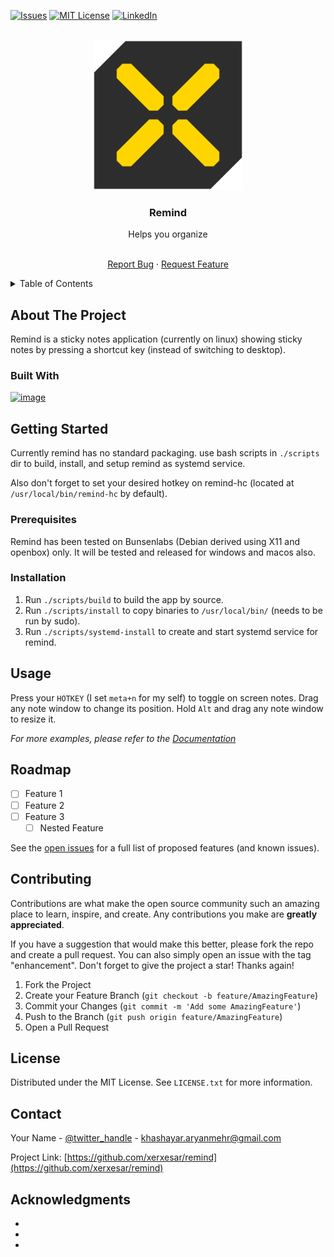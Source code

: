 <!-- Improved compatibility of back to top link: See: https://github.com/othneildrew/Best-README-Template/pull/73 -->
<a name="readme-top"></a>
<!--
*** Thanks for checking out the Best-README-Template. If you have a suggestion
*** that would make this better, please fork the repo and create a pull request
*** or simply open an issue with the tag "enhancement".
*** Don't forget to give the project a star!
*** Thanks again! Now go create something AMAZING! :D
-->



<!-- PROJECT SHIELDS -->
<!--
*** I'm using markdown "reference style" links for readability.
*** Reference links are enclosed in brackets [ ] instead of parentheses ( ).
*** See the bottom of this document for the declaration of the reference variables
*** for contributors-url, forks-url, etc. This is an optional, concise syntax you may use.
*** https://www.markdownguide.org/basic-syntax/#reference-style-links
-->
<!-- [![Contributors][contributors-shield]][contributors-url]
[![Forks][forks-shield]][forks-url]
[![Stargazers][stars-shield]][stars-url] -->
[![Issues][issues-shield]][issues-url]
[![MIT License][license-shield]][license-url]
[![LinkedIn][linkedin-shield]][linkedin-url]



<!-- PROJECT LOGO -->
<br />
<div align="center">
  <a href="https://github.com/xerxesar/remind">
    <img src="images/remind-logo.png" alt="Logo" width="240">
  </a>

<h3 align="center">Remind</h3><p>Helps you organize</p>
  <p align="center">
<!--     <br /> -->
<!--     <a href="https://github.com/xerxesar/remind"><strong>Explore the docs »</strong></a> -->
<!--     <br /> -->
    <br />
<!--     <a href="https://github.com/xerxesar/remind">View Demo</a>
    · -->
    <a href="https://github.com/xerxesar/remind/issues">Report Bug</a>
    ·
    <a href="https://github.com/xerxesar/remind/issues">Request Feature</a>
  </p>
</div>



<!-- TABLE OF CONTENTS -->
<details>
  <summary>Table of Contents</summary>
  <ol>
    <li>
      <a href="#about-the-project">About The Project</a>
      <ul>
        <li><a href="#built-with">Built With Rust</a></li>
      </ul>
    </li>
    <li>
      <a href="#getting-started">Getting Started</a>
      <ul>
        <li><a href="#prerequisites">Prerequisites</a></li>
        <li><a href="#installation">Installation</a></li>
      </ul>
    </li>
    <li><a href="#usage">Usage</a></li>
    <li><a href="#roadmap">Roadmap</a></li>
    <li><a href="#contributing">Contributing</a></li>
    <li><a href="#license">License</a></li>
    <li><a href="#contact">Contact</a></li>
    <li><a href="#acknowledgments">Acknowledgments</a></li>
  </ol>
</details>



<!-- ABOUT THE PROJECT -->
## About The Project

Remind is a sticky notes application (currently on linux) showing sticky notes by pressing a shortcut key (instead of switching to desktop).




### Built With

[![image][Rust-logo-url]][Rust-url]





<!-- GETTING STARTED -->
## Getting Started

Currently remind has no standard packaging. use bash scripts in `./scripts` dir to build, install, and setup remind as systemd service.

Also don't forget to set your desired hotkey on remind-hc (located at `/usr/local/bin/remind-hc` by default).

### Prerequisites

Remind has been tested on Bunsenlabs (Debian derived using X11 and openbox) only.
It will be tested and released for windows and macos also.

### Installation

1. Run `./scripts/build` to build the app by source.
2. Run `./scripts/install` to copy binaries to `/usr/local/bin/` (needs to be run by sudo).
3. Run `./scripts/systemd-install` to create and start systemd service for remind.





<!-- USAGE EXAMPLES -->
## Usage

Press your `HOTKEY` (I set `meta+n` for my self) to toggle on screen notes.
Drag any note window to change its position.
Hold `Alt` and drag any note window to resize it.

_For more examples, please refer to the [Documentation](https://example.com)_





<!-- ROADMAP -->
## Roadmap

- [ ] Feature 1
- [ ] Feature 2
- [ ] Feature 3
    - [ ] Nested Feature

See the [open issues](https://github.com/xerxesar/remind/issues) for a full list of proposed features (and known issues).





<!-- CONTRIBUTING -->
## Contributing

Contributions are what make the open source community such an amazing place to learn, inspire, and create. Any contributions you make are **greatly appreciated**.

If you have a suggestion that would make this better, please fork the repo and create a pull request. You can also simply open an issue with the tag "enhancement".
Don't forget to give the project a star! Thanks again!

1. Fork the Project
2. Create your Feature Branch (`git checkout -b feature/AmazingFeature`)
3. Commit your Changes (`git commit -m 'Add some AmazingFeature'`)
4. Push to the Branch (`git push origin feature/AmazingFeature`)
5. Open a Pull Request





<!-- LICENSE -->
## License

Distributed under the MIT License. See `LICENSE.txt` for more information.





<!-- CONTACT -->
## Contact

Your Name - [@twitter_handle](https://twitter.com/twitter_handle) - khashayar.aryanmehr@gmail.com

Project Link: [https://github.com/xerxesar/remind](https://github.com/xerxesar/remind)





<!-- ACKNOWLEDGMENTS -->
## Acknowledgments

* []()
* []()
* []()





<!-- MARKDOWN LINKS & IMAGES -->
<!-- https://www.markdownguide.org/basic-syntax/#reference-style-links -->
[contributors-shield]: https://img.shields.io/github/contributors/xerxesar/remind.svg?style=for-the-badge
[contributors-url]: https://github.com/xerxesar/remind/graphs/contributors
[forks-shield]: https://img.shields.io/github/forks/xerxesar/remind.svg?style=for-the-badge
[forks-url]: https://github.com/xerxesar/remind/network/members
[stars-shield]: https://img.shields.io/github/stars/xerxesar/remind.svg?style=for-the-badge
[stars-url]: https://github.com/xerxesar/remind/stargazers
[issues-shield]: https://img.shields.io/github/issues/xerxesar/remind.svg?style=for-the-badge
[issues-url]: https://github.com/xerxesar/remind/issues
[license-shield]: https://img.shields.io/github/license/xerxesar/remind.svg?style=for-the-badge
[license-url]: https://github.com/xerxesar/remind/blob/master/LICENSE.txt
[linkedin-shield]: https://img.shields.io/badge/-LinkedIn-black.svg?style=for-the-badge&logo=linkedin&colorB=555
[linkedin-url]: https://linkedin.com/in/xerxesar
[product-screenshot]: images/screenshot.png
[Next.js]: https://img.shields.io/badge/next.js-000000?style=for-the-badge&logo=nextdotjs&logoColor=white
[Next-url]: https://nextjs.org/
[React.js]: https://img.shields.io/badge/React-20232A?style=for-the-badge&logo=react&logoColor=61DAFB
[React-url]: https://reactjs.org/
[Rust-url]: https://rust-lang.org/
[Rust-logo-url]: https://img.shields.io/badge/Rust-000000?style=for-the-badge&logo=rust&logoColor=white
[Vue.js]: https://img.shields.io/badge/Vue.js-35495E?style=for-the-badge&logo=vuedotjs&logoColor=4FC08D
[Vue-url]: https://vuejs.org/
[Angular.io]: https://img.shields.io/badge/Angular-DD0031?style=for-the-badge&logo=angular&logoColor=white
[Angular-url]: https://angular.io/
[Svelte.dev]: https://img.shields.io/badge/Svelte-4A4A55?style=for-the-badge&logo=svelte&logoColor=FF3E00
[Svelte-url]: https://svelte.dev/
[Laravel.com]: https://img.shields.io/badge/Laravel-FF2D20?style=for-the-badge&logo=laravel&logoColor=white
[Laravel-url]: https://laravel.com
[Bootstrap.com]: https://img.shields.io/badge/Bootstrap-563D7C?style=for-the-badge&logo=bootstrap&logoColor=white
[Bootstrap-url]: https://getbootstrap.com
[JQuery.com]: https://img.shields.io/badge/jQuery-0769AD?style=for-the-badge&logo=jquery&logoColor=white
[JQuery-url]: https://jquery.com 
